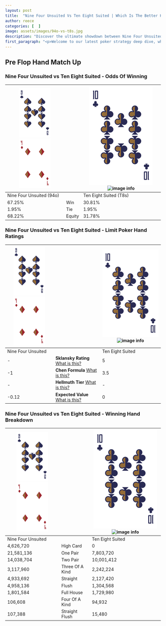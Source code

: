 ```yaml
---
layout: post
title:  "Nine Four Unsuited Vs Ten Eight Suited | Which Is The Better Hand In Poker? A Complete Guide"
author: reece
categories: [  ]
image: assets/images/94o-vs-t8s.jpg
description: "Discover the ultimate showdown between Nine Four Unsuited and Ten Eight Suited in poker! Uncover the odds, strategies, and scenarios where one hand triumphs over the other. Get ready to up your poker game with this thrilling analysis."
first_paragraph: "<p>Welcome to our latest poker strategy deep dive, where we're pitting two distinct hands against each other in a high-stakes showdown: Nine Four Unsuited vs Ten Eight Suited.</p><p>In the dynamic world of poker, every decision counts, and knowing which hand holds the upper hand is key to your success at the table.</p><p>In this article, we'll dissect these two hands, explore the scenarios where one dominates the other, and equip you with the knowledge to make strategic choices that can tip the odds in your favor.</p><p>Get ready to unravel the intriguing dynamics of these poker hands and elevate your game to new heights.</p>"
---
```




[comment]: # (sp0)

## Pre Flop Hand Match Up

<div class="table hand-ratings" markdown="1"> 



### Nine Four Unsuited vs Ten Eight Suited - Odds Of Winning


    
| ![image info](assets/images/hand1/9.png) ![image info](assets/images/hand1/4o.png) |  | ![image info](assets/images/hand2/T.png) ![image info](assets/images/hand2/8s.png) |
| -------- | -------- | -------- |
| Nine Four Unsuited (94o) |  | Ten Eight Suited (T8s) |
| 67.25% | Win | 30.81% |
| 1.95% | Tie | 1.95% |
| 68.22% | Equity | 31.78% |




[comment]: # (sp1)



### Nine Four Unsuited vs Ten Eight Suited - Limit Poker Hand Ratings


    
| ![image info](assets/images/hand1/9.png) ![image info](assets/images/hand1/4o.png) |  | ![image info](assets/images/hand2/T.png) ![image info](assets/images/hand2/8s.png) |
| -------- | -------- | -------- |
| Nine Four Unsuited |  | Ten Eight Suited |
| - | **Sklansky Rating** [What is this?](/sklansky-rating-explained) | 5 |
| -1 | **Chen Formula** [What is this?](/chen-formula-explained) | 3.5 |
| - | **Hellmuth Tier** [What is this?](/Hellmuth-tier-explained) | - |
| -0.12 | **Expected Value** [What is this?](/expected-value-explained) | 0 |




[comment]: # (sp2)



### Nine Four Unsuited vs Ten Eight Suited - Winning Hand Breakdown


    
| ![image info](assets/images/hand1/9.png) ![image info](assets/images/hand1/4o.png) |  | ![image info](assets/images/hand2/T.png) ![image info](assets/images/hand2/8s.png) |
| -------- | -------- | -------- |
| Nine Four Unsuited |  | Ten Eight Suited |
| 4,626,720 | High Card | 0 |
| 21,581,136 | One Pair | 7,803,720 |
| 14,038,704 | Two Pair | 10,001,412 |
| 3,117,960 | Three Of A Kind | 2,242,224 |
| 4,933,692 | Straight | 2,127,420 |
| 4,958,136 | Flush | 1,304,568 |
| 1,801,584 | Full House | 1,729,980 |
| 106,608 | Four Of A Kind | 94,932 |
| 107,388 | Straight Flush | 15,480 |




[comment]: # (sp3)



</div>

[comment]: # (sp4)



[comment]: # (sp5)

